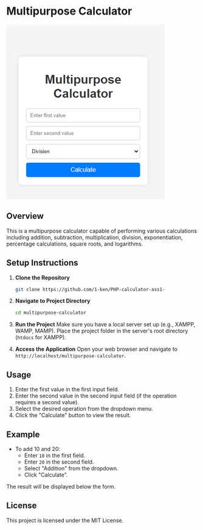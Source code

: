 # Multipurpose Calculator
![alt text](image.png)
## Overview
This is a multipurpose calculator capable of performing various calculations including addition, subtraction, multiplication, division, exponentiation, percentage calculations, square roots, and logarithms.

## Setup Instructions

1. **Clone the Repository**
    ```bash
    git clone https://github.com/1-ken/PHP-calculator-ass1-
    ```

2. **Navigate to Project Directory**
    ```bash
    cd multipurpose-calculator
    ```

3. **Run the Project**
    Make sure you have a local server set up (e.g., XAMPP, WAMP, MAMP). Place the project folder in the server's root directory (`htdocs` for XAMPP).

4. **Access the Application**
    Open your web browser and navigate to `http://localhost/multipurpose-calculator`.

## Usage

1. Enter the first value in the first input field.
2. Enter the second value in the second input field (if the operation requires a second value).
3. Select the desired operation from the dropdown menu.
4. Click the "Calculate" button to view the result.

## Example

- To add 10 and 20:
  - Enter `10` in the first field.
  - Enter `20` in the second field.
  - Select "Addition" from the dropdown.
  - Click "Calculate".

The result will be displayed below the form.

## License

This project is licensed under the MIT License.
